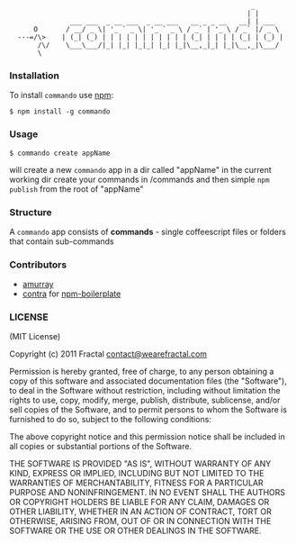 ```                                                        
                                                            _       
                                                           | |      
               ___ ___  _ __ ___  _ __ ___   __ _ _ __   __| | ___  
      O       / __/ _ \| '_ ` _ \| '_ ` _ \ / _` | '_ \ / _` |/ _ \ 
  ---=/\>    | (_| (_) | | | | | | | | | | | (_| | | | | (_| | (_) |
       /\/    \___\___/|_| |_| |_|_| |_| |_|\__,_|_| |_|\__,_|\___/    
       \

```
### Installation

To install `commando` use [npm](http://github.com/isaacs/npm):

    $ npm install -g commando

### Usage

    $ commando create appName

will create a new `commando` app in a dir called "appName" in the current working dir
create your commands in /commands and then simple `npm publish` from the root of "appName"

### Structure

A `commando` app consists of **commands** - single coffeescript files or folders that contain sub-commands 


### Contributors

- [amurray](https://github.com/amurray)
- [contra](https://github.com/contra) for [npm-boilerplate](https://github.com/wearefractal/npm-boilerplate)

### LICENSE

(MIT License)

Copyright (c) 2011 Fractal <contact@wearefractal.com>

Permission is hereby granted, free of charge, to any person obtaining
a copy of this software and associated documentation files (the
"Software"), to deal in the Software without restriction, including
without limitation the rights to use, copy, modify, merge, publish,
distribute, sublicense, and/or sell copies of the Software, and to
permit persons to whom the Software is furnished to do so, subject to
the following conditions:

The above copyright notice and this permission notice shall be
included in all copies or substantial portions of the Software.

THE SOFTWARE IS PROVIDED "AS IS", WITHOUT WARRANTY OF ANY KIND,
EXPRESS OR IMPLIED, INCLUDING BUT NOT LIMITED TO THE WARRANTIES OF
MERCHANTABILITY, FITNESS FOR A PARTICULAR PURPOSE AND
NONINFRINGEMENT. IN NO EVENT SHALL THE AUTHORS OR COPYRIGHT HOLDERS BE
LIABLE FOR ANY CLAIM, DAMAGES OR OTHER LIABILITY, WHETHER IN AN ACTION
OF CONTRACT, TORT OR OTHERWISE, ARISING FROM, OUT OF OR IN CONNECTION
WITH THE SOFTWARE OR THE USE OR OTHER DEALINGS IN THE SOFTWARE.

